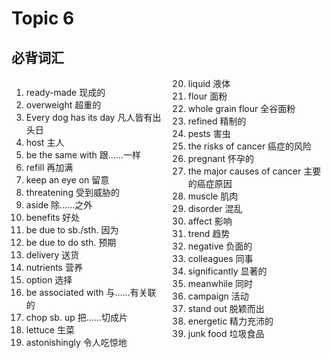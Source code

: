 # Topic 6

## 必背词汇

<div style="column-width: 15em">

1. ready-made 现成的
2. overweight 超重的
3. Every dog has its day 凡人皆有出头日
4. host 主人
5. be the same with 跟……一样
6. refill 再加满
7. keep an eye on 留意
8. threatening 受到威胁的
9. aside 除……之外
10. benefits 好处
11. be due to sb./sth. 因为
12. be due to do sth. 预期
13. delivery 送货
14. nutrients 营养
15. option 选择
16. be associated with 与……有关联的
17. chop sb. up 把……切成片
18. lettuce 生菜
19. astonishingly 令人吃惊地
20. liquid 液体
21. flour 面粉
22. whole grain flour 全谷面粉
23. refined 精制的
24. pests 害虫
25. the risks of cancer 癌症的风险
26. pregnant 怀孕的
27. the major causes of cancer 主要的癌症原因
28. muscle 肌肉
29. disorder 混乱
30. affect 影响
31. trend 趋势
32. negative 负面的
33. colleagues 同事
34. significantly 显著的
35. meanwhile 同时
36. campaign 活动
37. stand out 脱颖而出
38. energetic 精力充沛的
39. junk food 垃圾食品

</div>
